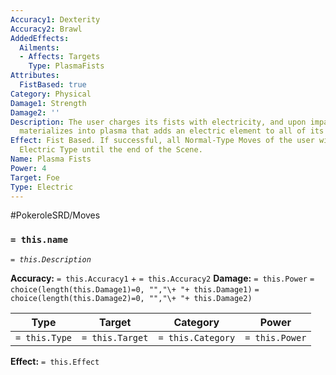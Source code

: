 ```yaml
---
Accuracy1: Dexterity
Accuracy2: Brawl
AddedEffects:
  Ailments:
  - Affects: Targets
    Type: PlasmaFists
Attributes:
  FistBased: true
Category: Physical
Damage1: Strength
Damage2: ''
Description: The user charges its fists with electricity, and upon impact the charge
  materializes into plasma that adds an electric element to all of its Normal moves.
Effect: Fist Based. If successful, all Normal-Type Moves of the user will be considered
  Electric Type until the end of the Scene.
Name: Plasma Fists
Power: 4
Target: Foe
Type: Electric
---
```


#PokeroleSRD/Moves

### `= this.name` 
*`= this.Description`*

**Accuracy:** `= this.Accuracy1` + `= this.Accuracy2`
**Damage:** `= this.Power` `= choice(length(this.Damage1)=0, "","\+ "+ this.Damage1)` `= choice(length(this.Damage2)=0, "","\+ "+ this.Damage2)`

| Type          | Target          | Category          | Power          |
| ------------- | --------------- | ----------------  | -------------- |
| `= this.Type` | `= this.Target` | `= this.Category` | `= this.Power` | 

**Effect:** `= this.Effect`